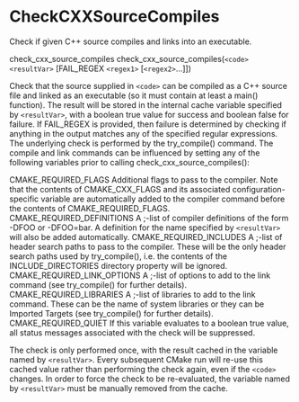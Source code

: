   

# CheckCXXSourceCompiles  
Check if given C++ source compiles and links into an executable.  



check_cxx_source_compiles
check_cxx_source_compiles(```<code>``` ```<resultVar>```
                          [FAIL_REGEX ```<regex1>``` [```<regex2>```...]])


Check that the source supplied in ```<code>``` can be compiled as a C++ source
file and linked as an executable (so it must contain at least a main()
function). The result will be stored in the internal cache variable specified
by ```<resultVar>```, with a boolean true value for success and boolean false
for failure. If FAIL_REGEX is provided, then failure is determined by
checking if anything in the output matches any of the specified regular
expressions.
The underlying check is performed by the try_compile() command. The
compile and link commands can be influenced by setting any of the following
variables prior to calling check_cxx_source_compiles():

CMAKE_REQUIRED_FLAGS
Additional flags to pass to the compiler. Note that the contents of
CMAKE_CXX_FLAGS and its associated
configuration-specific variable are automatically added to the compiler
command before the contents of CMAKE_REQUIRED_FLAGS.
CMAKE_REQUIRED_DEFINITIONS
A ;-list of compiler definitions of the form
-DFOO or -DFOO=bar. A definition for the name specified by
```<resultVar>``` will also be added automatically.
CMAKE_REQUIRED_INCLUDES
A ;-list of header search paths to pass to
the compiler. These will be the only header search paths used by
try_compile(), i.e. the contents of the INCLUDE_DIRECTORIES
directory property will be ignored.
CMAKE_REQUIRED_LINK_OPTIONS
A ;-list of options to add to the link
command (see try_compile() for further details).
CMAKE_REQUIRED_LIBRARIES
A ;-list of libraries to add to the link
command. These can be the name of system libraries or they can be
Imported Targets (see try_compile() for
further details).
CMAKE_REQUIRED_QUIET
If this variable evaluates to a boolean true value, all status messages
associated with the check will be suppressed.

The check is only performed once, with the result cached in the variable
named by ```<resultVar>```. Every subsequent CMake run will re-use this cached
value rather than performing the check again, even if the ```<code>``` changes.
In order to force the check to be re-evaluated, the variable named by
```<resultVar>``` must be manually removed from the cache.
  

